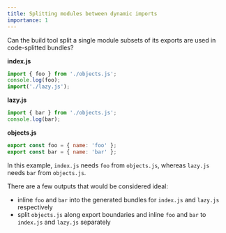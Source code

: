```yaml
---
title: Splitting modules between dynamic imports
importance: 1
---
```


Can the build tool split a single module subsets of its exports are used in code-splitted bundles?

**index.js**

```js
import { foo } from './objects.js';
console.log(foo);
import('./lazy.js');
```

**lazy.js**

```js
import { bar } from './objects.js';
console.log(bar);
```

**objects.js**

```js
export const foo = { name: 'foo' };
export const bar = { name: 'bar' };
```

In this example, `index.js` needs `foo` from `objects.js`, whereas `lazy.js` needs `bar` from `objects.js`.

There are a few outputs that would be considered ideal:

- inline `foo` and `bar` into the generated bundles for `index.js` and `lazy.js` respectively
- split `objects.js` along export boundaries and inline `foo` and `bar` to `index.js` and `lazy.js` separately
